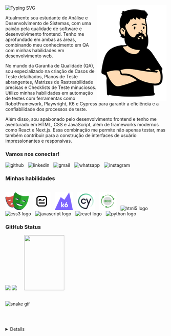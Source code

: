 ![Typing SVG](https://readme-typing-svg.demolab.com?font=Fira+Code&pause=1000&color=79FF97&background=FFFFFF00&random=false&width=435&lines=Ol%C3%A1%2C+eu+sou+Vitor+Moratz!) <img align="right" alt="meimage" height="300px" src="./images/me.png">

<p align="left">Atualmente sou estudante de Análise e Desenvolvimento de Sistemas, com uma paixão pela qualidade de software e desenvolvimento frontend. Tenho me aprofundado em ambas as áreas, combinando meu conhecimento em QA com minhas habilidades em desenvolvimento web.

<p align="left">No mundo da Garantia de Qualidade (QA), sou especializado na criação de Casos de Teste detalhados, Planos de Teste abrangentes, Matrizes de Rastreabilidade precisas e Checklists de Teste minuciosos. Utilizo minhas habilidades em automação de testes com ferramentas como RobotFramework, Playwright, K6 e Cypress para garantir a eficiência e a confiabilidade dos processos de teste.

<p align="left">Além disso, sou apaixonado pelo desenvolvimento frontend e tenho me aventurado em HTML, CSS e JavaScript, além de frameworks modernos como React e Next.js. Essa combinação me permite não apenas testar, mas também contribuir para a construção de interfaces de usuário impressionantes e responsivas.

<h3 align="left">Vamos nos conectar!</h3>

<div align="left">
  <a href="https://github.com/vitor-moratz" style="text-decoration: none">
    <img src="https://img.shields.io/badge/GitHub-100000?style=for-the-badge&logo=github&logoColor=white" height="33" alt="github"/>
  </a>
  <img width="5"/>
  <a href="https://www.linkedin.com/in/vitor-moratz/" style="text-decoration: none">
    <img src="https://img.shields.io/badge/LinkedIn-0077B5?style=for-the-badge&logo=linkedin&logoColor=white" height="33" alt="linkedin"/>
  </a>
  <img width="5"/>
  <a href="mailto:vitor.morato80@gmail.com" style="text-decoration: none">
    <img src="https://img.shields.io/badge/Gmail-D14836?style=for-the-badge&logo=gmail&logoColor=white" height="33" alt="gmail"/>
  </a>
  <img width="5"/>
  <a href="https://api.whatsapp.com/send?phone=5541998595330&text=Welcome%20Moratz%20Programming!" style="text-decoration: none">
    <img src="https://img.shields.io/badge/WhatsApp-25D366?style=for-the-badge&logo=whatsapp&logoColor=white" height="33" alt="whatsapp"/>
  </a>
  <img width="5"/>
  <a href="https://www.instagram.com/vitor.morato_smile/" style="text-decoration: none">
    <img src="https://img.shields.io/badge/Instagram-E4405F?style=for-the-badge&logo=instagram&logoColor=white" height="33" alt="instagram"/>
  </a>
  <img width="5"/>
</div>

<h3 align="left">Minhas habilidades</h3>

<div style="display: inline_block"><br>
  <a href="https://playwright.dev/" style="text-decoration: none">
    <img src="./images/play.png" height="55" alt="playwright"/>
  </a>
  <img width="5"/>
  <a href="https://robotframework.org/" style="text-decoration: none">
    <img src="./images/robot.png" height="55" alt="robot"/>
  </a>
  <img width="5"/>
  <a href="https://k6.io/" style="text-decoration: none">
    <img src="./images/k6.png" height="55" alt="k6"/>
  </a>
  <img width="5"/>
  <a href="https://www.cypress.io/" style="text-decoration: none">
    <img src="./images/cy.png" height="55" alt="cy"/>
  </a>
  <img width="5"/>
  <a href="https://cucumber.io/docs/bdd/" style="text-decoration: none">
    <img src="./images/tecnicabdd.png" height="55" alt="bdd"/>
  </a>
  <img width="5"/>
  <a href="https://developer.mozilla.org/en-US/docs/Web/HTML" style="text-decoration: none">
    <img src="https://cdn.jsdelivr.net/gh/devicons/devicon/icons/html5/html5-original.svg" height="55" alt="html5 logo"/>
  </a>
  <img width="5"/>
  <a href="https://developer.mozilla.org/en-US/docs/Web/CSS" style="text-decoration: none">
    <img src="https://cdn.jsdelivr.net/gh/devicons/devicon/icons/css3/css3-original.svg" height="55" alt="css3 logo"/>
  </a>
  <img width="5"/>
  <a href="https://developer.mozilla.org/en-US/docs/Web/JavaScript" style="text-decoration: none">
    <img src="https://cdn.jsdelivr.net/gh/devicons/devicon/icons/javascript/javascript-plain.svg" height="55" alt="javascript logo"/>
  </a>
  <img width="5"/>
  <a href="https://reactjs.org/" style="text-decoration: none">
    <img src="https://cdn.jsdelivr.net/gh/devicons/devicon/icons/react/react-original.svg" height="55" alt="react logo"/>
  </a>
  <img width="5"/>
  <a href="https://www.python.org/" style="text-decoration: none">
    <img src="https://cdn.jsdelivr.net/gh/devicons/devicon/icons/python/python-original.svg" height="55" alt="python logo"/>
  </a>
  <img width="5"/>
</div>

<h3 align="left">GitHub Status</h3>

<div>
  <a href="https://github.com/vitor-moratz" style="text-decoration: none">
  <img height="180em" src="https://github-readme-stats.vercel.app/api?username=vitor-moratz&show_icons=true&theme=dark&include_all_commits=true&count_private=true"/>
  <img height="180em" src="https://github-readme-stats.vercel.app/api/top-langs/?username=vitor-moratz&layout=compact&langs_count=16&theme=dark"/>
  <img width="15"/>
  <img src="https://i.picasion.com/pic92/a6a1d77d36a614f9b008d322f368322f.gif" width="125" height="172">
</div>
<br>

![snake gif](https://github.com/vitor-moratz/vitor-moratz/blob/output/github-contribution-grid-snake.svg)

<br><br>

<details align="left">
  <summary></summary> 
 
  - Badges by <a href="https://shields.io/">shields.io</a>.
  - GitHub Stats by <a href="https://github.com/anuraghazra/github-readme-stats">anuraghazra</a>.
  - Developer vector created by @andi_aqua_ on <a href="https://picrew.me/en/">picrew</a>.
 
  <div align="right">Made with 💚 by <a href="https://github.com/vitor-moratz">vitor-moratz</a>.</div>

</details>

